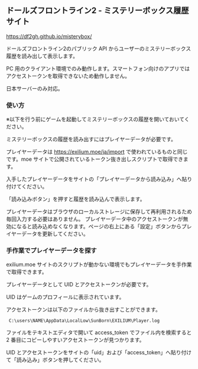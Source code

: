 ## ドールズフロントライン2 - ミステリーボックス履歴サイト

https://df2gh.github.io/misterybox/

ドールズフロントライン2のパブリック API からユーザーのミステリーボックス履歴を読み出して表示します。

PC 用のクライアント環境でのみ動作します。スマートフォン向けのアプリではアクセストークンを取得できないため動作しません。

日本サーバーのみ対応。

### 使い方
※以下を行う前にゲームを起動してミステリーボックスの履歴を開いておいてください。

ミステリーボックスの履歴を読み出すにはプレイヤーデータが必要です。

プレイヤーデータは https://exilium.moe/ja/import で使われているものと同じです。moe サイトで公開されているトークン抜き出しスクリプトで取得できます。

入手したプレイヤーデータをサイトの「プレイヤーデータから読み込み」へ貼り付けてください。

「読み込みボタン」を押すと履歴を読み込んで表示します。

プレイヤーデータはブラウザのローカルストレージに保存して再利用されるため毎回入力する必要はありません。
プレイヤーデータ中のアクセストークンが無効になると読み込めなくなります。ページの右上にある「設定」ボタンからプレイヤーデータを更新してください。

### 手作業でプレイヤーデータを探す
exilium.moe サイトのスクリプトが動かない環境でもプレイヤーデータを手作業で取得できます。

プレイヤーデータとして UID とアクセストークンが必要です。

UID はゲームのプロフィールに表示されています。

アクセストークンは以下のファイルから抜き出すことができます。
```
 C:\users\NAME\AppData\LocalLow\SunBorn\EXILIUM\Player.log
```
ファイルをテキストエディタで開いて access_token でファイル内を検索すると 2 番目にコピーしやすいアクセストークンが見つかります。

UID とアクセストークンをサイトの「uid」および「access_token」へ貼り付けて「読み込み」ボタンを押してください。
